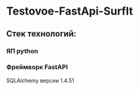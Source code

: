 # Testovoe-FastApi-SurfIt
## Cтек технологий:
### ЯП python
### Фреймворк FastAPI
SQLAlchemy версии 1.4.51
